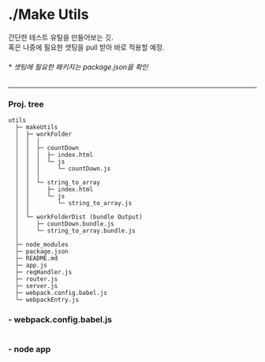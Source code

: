 # ./Make Utils
간단한 테스트 유틸을 만들어보는 깃.<br>
혹은 나중에 필요한 셋팅을 pull 받아 바로 적용할 예정.

###### * 셋팅에 필요한 패키지는 package.json을 확인

****

### Proj. tree
```
utils
  ├─ makeUtils
  │  ├─ workFolder
  │  │  │
  │  │  ├─ countDown
  │  │  │  ├─ index.html
  │  │  │  └─ js
  │  │  │     └─ countDown.js
  │  │  │
  │  │  └─ string_to_array
  │  │     ├─ index.html
  │  │     └─ js
  │  │        └─ string_to_array.js
  │  │
  │  └─ workFolderDist (bundle Output)
  │     ├─ countDown.bundle.js
  │     └─ string_to_array.bundle.js
  │  
  ├─ node_modules
  ├─ package.json
  ├─ README.md
  ├─ app.js
  ├─ reqHandler.js
  ├─ router.js
  ├─ server.js
  ├─ webpack.config.babel.js
  └─ webpackEntry.js
```


### - webpack.config.babel.js
```

```


### - node app
```

```